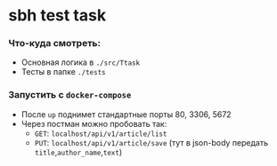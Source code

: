 # sbh test task

### Что-куда смотреть:
- Основная логика в `./src/Ttask`
- Тесты в папке `./tests`

### Запустить с `docker-compose`
- После `up` поднимет стандартные порты 80, 3306, 5672
- Через постман можно пробовать так:
    - `GET`: `localhost/api/v1/article/list`
    - `PUT`: `localhost/api/v1/article/save` (тут в json-body передать `title`,`author_name`,`text`)